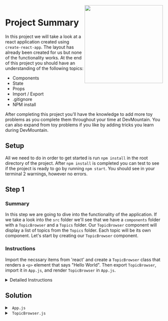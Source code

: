 <img src="https://devmounta.in/img/logowhiteblue.png" width="250" align="right">

# Project Summary

In this project we will take a look at a react application created using `create-react-app`. The layout has already been created for us but none of the functionality works. At the end of this project you should have an understanding of the following topics:

* Components
* State
* Props
* Import / Export
* .gitignore
* NPM install

After completing this project you'll have the knowledge to add more toy problems as you complete them throughout your time at DevMountain. You can also expand from toy problems if you like by adding tricks you learn during DevMountain.

## Setup

All we need to do in order to get started is run `npm install` in the root directory of the project. After `npm install` is completed you can test to see if the project is ready to go by running `npm start`. You should see in your terminal 2 warnings, however no errors. 

## Step 1

### Summary

In this step we are going to dive into the functionality of the application. If we take a look into the `src` folder we'll see that we have a `components` folder with a `TopicBrowser` and a `Topics` folder. Our `TopicBrowser` component will display a list of topics from the `Topics` folder. Each topic will be its own component. Let's start by creating our `TopicBrowser` component. 

### Instructions

Import the necssary items from 'react' and create a `TopicBrowser` class that renders a `<p>` element that says "Hello World". Then export `TopicBrowser`, import it in `App.js`, and render `TopicBrowser` in `App.js`. 

<details>

<summary> Detailed Instructions </summary>

<br />

Let's start by importing `React, { Component }` from 'react'. This will allow use to use JSX and create a class that extends on `Component`.

```js
import React, { Component } from 'react';
```

Now let's create a basic component that renders a `<p>` element that says "Hello World". We do this by saying `class TopicBrowser extends Component {}`. TopicBrowser is the name of the class, which can be anything you want, usually when dealing with classes it's common to see constructor camel case ( meaning the first letter is also captalized ). Since this component is going to browse our topics, I went with the class name of TopicBrowser. 

```js
class TopicBrowser extends Component {

}
```

Now that we have our component `TopicBrowser` let's have it render the `<p>` element. Since we extended on `Component` we have access to a method called `render() {}` this is the method that is called to render our JSX onto the DOM. Inside the `render` method we `return` the JSX. 

```js
class TopicBrowser extends Component {
  render() {
    return (
      <p> Hello World </p>
    )
  }
}
```

Then we need to `export` our `TopicBrowser` component so that other files can `import` it. You may have seen two different ways to accomplish this method. One way is exporting it at the end of the file and another way is doing it on the same line as when you declare your class. 

<details>

<summary> <code> TopicBrowser.js ( export on bottom ) </code> </summary>

```js
import React, { Component } from 'react';

class TopicBrowser extends Component {
  render() {
    return (
      <p> Hello World </p>
    )
  }
}

export default TopicBrowser;
```

</details>

<details>

<summary> <code> TopicBrowser.js ( export on same line ) </code> </summary>

```js
import React, { Component } from 'react';

export default class TopicBrowser extends Component {
  render() {
    return (
      <p> Hello World </p>
    )
  }
}
```

</details>

<br />

Both ways are completely fine, however I'll be using the same line `export`. Now that our `export` is setup we can `import` it in `App.js` and `render` it. We can `import` components with the following format: `import ComponentNameHere from '/file_path_to_component_here'`. Therefore our `import` in `App.js` would look like:

```js
import TopicBrowser from './components/TopicBrowser/TopicBrowser'
```

The `import` is clever enough to add on the `.js` extension for us. Now that `App.js` has `TopicBrowser` imported we can `render` it the same way rendered our `<p>` element in `TopicBrowser`. The only differencing being to `render` components you wrap the component name in `< />`. Our `App.js` should now look like: 

```js
import React, { Component } from 'react';
import './App.css';
import TopicBrowser from './components/TopicBrowser/TopicBrowser'

class App extends Component {
  render() {
    return (
      <TopicBrowser />
    )
  }
}

export default App;
```

</details>

## Solution

<details>

<summary> <code> App.js </code> </summary>

```js
import React, { Component } from 'react';
import './App.css';
import TopicBrowser from './components/TopicBrowser/TopicBrowser'

class App extends Component {
  render() {
    return (
      <TopicBrowser />
    )
  }
}

export default App;
```

</details>

<details>

<summary> <code> TopicBrowser.js </code> </summary>

```js
import React, { Component } from 'react';

export default class TopicBrowser extends Component {
  render() {
    return (
      <p> Hello World </p>
    )
  }
}
```

</details>
